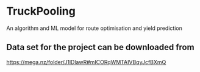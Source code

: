 # TruckPooling
An algorithm and ML model for route optimisation and yield prediction

## Data set for the project can be downloaded from
https://mega.nz/folder/J1lDlawR#mICORqWMTAIVBqyJcfBXmQ

